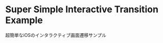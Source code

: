 Super Simple Interactive Transition Example
===========================================

超簡単なiOSのインタラクティブ画面遷移サンプル
